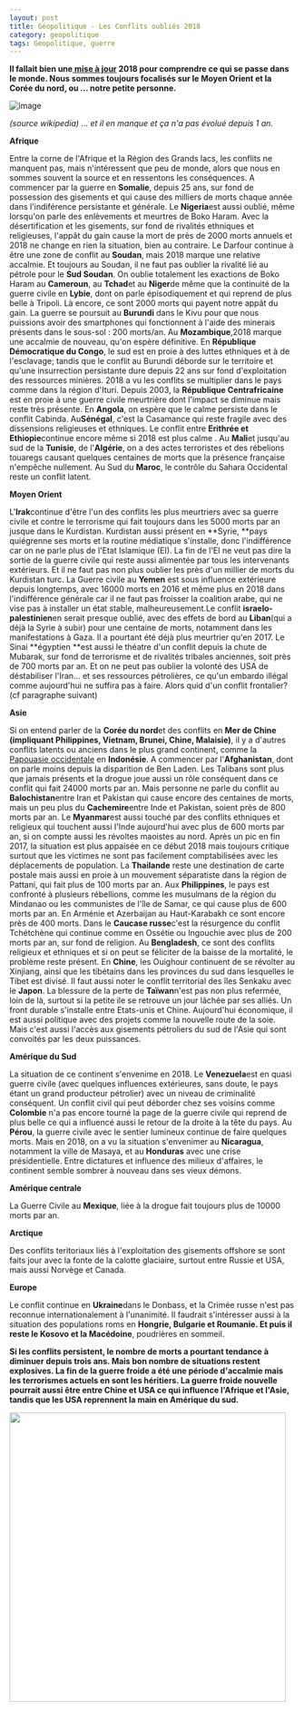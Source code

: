 ```yaml
---
layout: post
title: Géopolitique - Les Conflits oubliés 2018
category: geopolitique
tags: Geopolitique, guerre
---
```

**Il fallait bien une<a href="https://cheziceman.wordpress.com/2017/07/07/geopolitique-les-conflits-oublies-2017/"> mise à jour</a> 2018 pour comprendre ce qui se passe dans le monde. Nous sommes toujours focalisés sur le Moyen Orient et la Corée du nord, ou ... notre petite personne.**

![image](https://upload.wikimedia.org/wikipedia/commons/thumb/d/d9/Ongoing_conflicts_around_the_world.svg/512px-Ongoing_conflicts_around_the_world.svg.png)

*(source wikipedia) ... et il en manque et ça n'a pas évolué depuis 1 an.*

**Afrique**

Entre la corne de l'Afrique et la Région des Grands lacs, les conflits ne manquent pas, mais n'intéressent que peu de monde, alors que nous en sommes souvent la source et en ressentons les conséquences. A commencer par la guerre en **Somalie**, depuis 25 ans, sur fond de possession des gisements et qui cause des milliers de morts chaque année dans l'indiférence persistante et générale. Le **Nigeria**est aussi oublié, même lorsqu'on parle des enlèvements et meurtres de Boko Haram. Avec la désertification et les gisements, sur fond de rivalités ethniques et religieuses, l'appât du gain cause la mort de près de 2000 morts annuels et 2018 ne change en rien la situation, bien au contraire. Le Darfour continue à être une zone de conflit au **Soudan**, mais 2018 marque une relative accalmie. Et toujours au Soudan, il ne faut pas oublier la rivalité lié au pétrole pour le **Sud Soudan**. On oublie totalement les exactions de Boko Haram au **Cameroun**, au **Tchad**et au **Niger**de même que la continuité de la guerre civile en **Lybie**, dont on parle épisodiquement et qui reprend de plus belle à Tripoli. Là encore, ce sont 2000 morts qui payent notre appât du gain. La guerre se poursuit au **Burundi** dans le Kivu pour que nous puissions avoir des smartphones qui fonctionnent à l'aide des minerais présents dans le sous-sol : 200 morts/an. Au **Mozambique**,2018 marque une accalmie de nouveau, qu'on espère définitive. En **République Démocratique du Congo**, le sud est en proie à des luttes ethniques et à de l'esclavage; tandis que le conflit au Burundi déborde sur le territoire et qu'une insurrection persistante dure depuis 22 ans sur fond d'exploitation des ressources minières. 2018 a vu les conflits se multiplier dans le pays comme dans la région d'Ituri. Depuis 2003, la **République Centrafricaine** est en proie à une guerre civile meurtrière dont l'impact se diminue mais reste très présente. En **Angola**, on espère que le calme persiste dans le conflit Cabinda. Au**Sénégal**, c'est la Casamance qui reste fragile avec des dissensions religieuses et ethniques. Le conflit entre **Erithrée et Ethiopie**continue encore même si 2018 est plus calme . Au **Mali**et jusqu'au sud de la **Tunisie**, de l'**Algérie**, on a des actes terroristes et des rébelions touaregs causant quelques centaines de morts que la présence française n'empêche nullement. Au Sud du **Maroc**, le contrôle du Sahara Occidental reste un conflit latent.

**Moyen Orient**

L'**Irak**continue d'être l'un des conflits les plus meurtriers avec sa guerre civile et contre le terrorisme qui fait toujours dans les 5000 morts par an jusque dans le Kurdistan. Kurdistan aussi présent en **Syrie, **pays quiégrenne ses morts et la routine médiatique s'installe, donc l'indifférence car on ne parle plus de l'Etat Islamique (EI). La fin de l'EI ne veut pas dire la sortie de la guerre civile qui reste aussi alimentée par tous les intervenants extérieurs. Et il ne faut pas non plus oublier les près d'un millier de morts du Kurdistan turc. La Guerre civile au **Yemen** est sous influence extérieure depuis longtemps, avec 16000 morts en 2016 et même plus en 2018 dans l'indifférence générale car il ne faut pas froisser la coalition arabe, qui ne vise pas à installer un état stable, malheureusement.Le conflit **israelo-palestinien**en serait presque oublié, avec des effets de bord au **Liban**(qui a déjà la Syrie à subir) pour une centaine de morts, notamment dans les manifestations à Gaza. Il a pourtant été déjà plus meurtrier qu'en 2017. Le Sinai **égyptien **est aussi le théatre d'un conflit depuis la chute de Mubarak, sur fond de terrorisme et de rivalités tribales anciennes, soit près de 700 morts par an. Et on ne peut pas oublier la volonté des USA de déstabiliser l'Iran... et ses ressources pétrolières, ce qu'un embardo illégal comme aujourd'hui ne suffira pas à faire. Alors quid d'un conflit frontalier? (cf paragraphe suivant)

**Asie**

Si on entend parler de la **Corée du nord**et des conflits en **Mer de Chine (impliquant Philippines, Vietnam, Brunei, Chine, Malaisie)**, il y a d'autres conflits latents ou anciens dans le plus grand continent, comme la <a href="https://fr.wikipedia.org/wiki/Conflit_en_Papouasie_occidentale">Papouasie occidentale</a> en **Indonésie**. A commencer par l'**Afghanistan**, dont on parle moins depuis la disparition de Ben Laden. Les Talibans sont plus que jamais présents et la drogue joue aussi un rôle conséquent dans ce conflit qui fait 24000 morts par an. Mais personne ne parle du conflit au **Balochistan**entre Iran et Pakistan qui cause encore des centaines de morts, mais un peu plus du **Cachemire**entre Inde et Pakistan, soient près de 800 morts par an. Le **Myanmar**est aussi touché par des conflits ethniques et religieux qui touchent aussi l'Inde aujourd'hui avec plus de 600 morts par an, si on compte aussi les révoltes maoistes au nord. Après un pic en fin 2017, la situation est plus appaisée en ce début 2018 mais toujours critique surtout que les victimes ne sont pas facilement comptabilisées avec les déplacements de population. La **Thailande** reste une destination de carte postale mais aussi en proie à un mouvement séparatiste dans la région de Pattani, qui fait plus de 100 morts par an. Aux **Philippines**, le pays est confronté à plusieurs rébellions, comme les musulmans de la région du Mindanao ou les communistes de l'île de Samar, ce qui cause plus de 600 morts par an. En Arménie et Azerbaijan au Haut-Karabakh ce sont encore près de 400 morts. Dans le **Caucase russe**c'est la résurgence du conflit Tchétchène qui continue comme en Ossétie ou Ingouchie avec plus de 200 morts par an, sur fond de religion. Au **Bengladesh**, ce sont des conflits religieux et ethniques et si on peut se féliciter de la baisse de la mortalité, le problème reste présent. En **Chine**, les Ouighour continuent de se révolter au Xinjiang, ainsi que les tibétains dans les provinces du sud dans lesquelles le Tibet est divisé. Il faut aussi noter le conflit territorial des îles Senkaku avec le **Japon**. La blessure de la perte de **Taïwan**n'est pas non plus refermée, loin de là, surtout si la petite ile se retrouve un jour lâchée par ses alliés. Un front durable s'installe entre Etats-unis et Chine. Aujourd'hui économique, il est aussi politique avec des projets comme la nouvelle route de la soie. Mais c'est aussi l'accès aux gisements pétroliers du sud de l'Asie qui sont convoités par les deux puissances.

**Amérique du Sud**

La situation de ce continent s'envenime en 2018. Le **Venezuela**est en quasi guerre civile (avec quelques influences extérieures, sans doute, le pays étant un grand producteur pétrolier) avec un niveau de criminalité conséquent. Un conflit civil qui peut déborder chez ses voisins comme **Colombie** n'a pas encore tourné la page de la guerre civile qui reprend de plus belle ce qui a influencé aussi le retour de la droite à la tête du pays. Au **Pérou**, la guerre civile avec le sentier lumineux continue de faire quelques morts. Mais en 2018, on a vu la situation s'envenimer au **Nicaragua**, notamment la ville de Masaya, et au **Honduras** avec une crise présidentielle. Entre dictatures et influence des milieux d'affaires, le continent semble sombrer à nouveau dans ses vieux démons.

**Amérique centrale**

La Guerre Civile au **Mexique**, liée à la drogue fait toujours plus de 10000 morts par an.

**Arctique**

Des conflits teritoriaux liés à l'exploitation des gisements offshore se sont faits jour avec la fonte de la calotte glaciaire, surtout entre Russie et USA, mais aussi Norvège et Canada.

**Europe**

Le conflit continue en **Ukraine**dans le Donbass, et la Crimée russe n'est pas reconnue internationalement à l'unanimité. Il faudrait s'intéresser aussi à la situation des populations roms en **Hongrie, Bulgarie et Roumanie. **Et puis il reste le **Kosovo** et la** Macédoine**, poudrières en sommeil.

**Si les conflits persistent, le nombre de morts a pourtant tendance à diminuer depuis trois ans. Mais bon nombre de situations restent explosives. La fin de la guerre froide a été une période d'accalmie mais les terrorismes actuels en sont les héritiers. La guerre froide nouvelle pourrait aussi être entre Chine et USA ce qui influence l'Afrique et l'Asie, tandis que les USA reprennent la main en Amérique du sud.**

<img class="alignnone size-medium" src="https://upload.wikimedia.org/wikipedia/commons/b/b3/Fatalities_2014-2015-2016.png" width="487" height="510">
